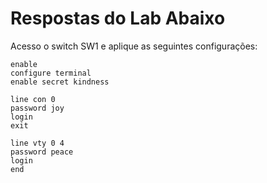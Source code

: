 # Respostas do Lab Abaixo

Acesso o switch SW1 e aplique as seguintes configurações:

```cisco
enable
configure terminal
enable secret kindness

line con 0
password joy
login
exit

line vty 0 4
password peace
login
end
 ````
